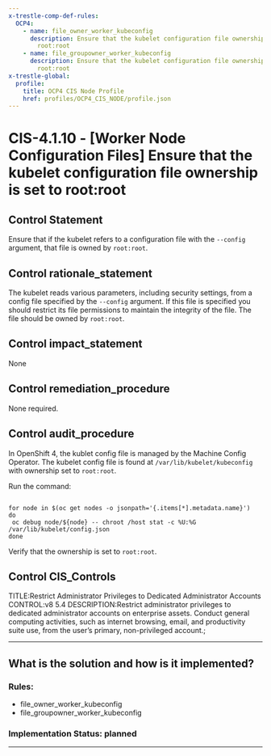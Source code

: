 ```yaml
---
x-trestle-comp-def-rules:
  OCP4:
    - name: file_owner_worker_kubeconfig
      description: Ensure that the kubelet configuration file ownership is set to
        root:root
    - name: file_groupowner_worker_kubeconfig
      description: Ensure that the kubelet configuration file ownership is set to
        root:root
x-trestle-global:
  profile:
    title: OCP4 CIS Node Profile
    href: profiles/OCP4_CIS_NODE/profile.json
---
```


# CIS-4.1.10 - \[Worker Node Configuration Files\] Ensure that the kubelet configuration file ownership is set to root:root

## Control Statement

Ensure that if the kubelet refers to a configuration file with the `--config` argument, that file is owned by `root:root`.

## Control rationale_statement

The kubelet reads various parameters, including security settings, from a config file specified by the `--config` argument. If this file is specified you should restrict its file permissions to maintain the integrity of the file. The file should be owned by `root:root`.

## Control impact_statement

None

## Control remediation_procedure

None required.

## Control audit_procedure

In OpenShift 4, the kublet config file is managed by the Machine Config Operator. The kubelet config file is found at `/var/lib/kubelet/kubeconfig` with ownership set to `root:root`.

Run the command:

```

for node in $(oc get nodes -o jsonpath='{.items[*].metadata.name}')
do
 oc debug node/${node} -- chroot /host stat -c %U:%G /var/lib/kubelet/config.json
done
```

Verify that the ownership is set to `root:root`.

## Control CIS_Controls

TITLE:Restrict Administrator Privileges to Dedicated Administrator Accounts CONTROL:v8 5.4 DESCRIPTION:Restrict administrator privileges to dedicated administrator accounts on enterprise assets. Conduct general computing activities, such as internet browsing, email, and productivity suite use, from the user’s primary, non-privileged account.;

______________________________________________________________________

## What is the solution and how is it implemented?

<!-- For implementation status enter one of: implemented, partial, planned, alternative, not-applicable -->

<!-- Note that the list of rules under ### Rules: is read-only and changes will not be captured after assembly to JSON -->

<!-- Add control implementation description here for control: CIS-4.1.10 -->

### Rules:

  - file_owner_worker_kubeconfig
  - file_groupowner_worker_kubeconfig

### Implementation Status: planned

______________________________________________________________________
